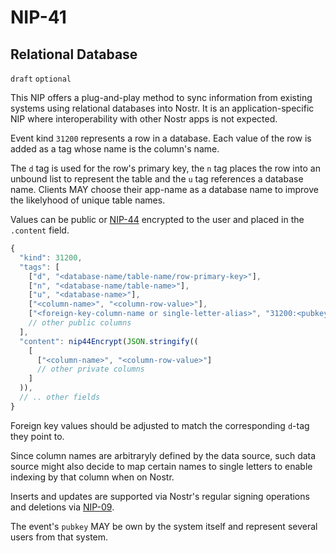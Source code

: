NIP-41
======

Relational Database
-------------------

`draft` `optional`

This NIP offers a plug-and-play method to sync information from existing systems using relational databases into Nostr. It is an application-specific NIP where interoperability with other Nostr apps is not expected.  

Event kind `31200` represents a row in a database. Each value of the row is added as a tag whose name is the column's name. 

The `d` tag is used for the row's primary key, the `n` tag places the row into an unbound list to represent the table and the `u` tag references a database name. Clients MAY choose their app-name as a database name to improve the likelyhood of unique table names. 

Values can be public or [NIP-44](44.md) encrypted to the user and placed in the `.content` field. 

```js
{
  "kind": 31200,
  "tags": [
    ["d", "<database-name/table-name/row-primary-key>"],
    ["n", "<database-name/table-name>"],
    ["u", "<database-name>"],
    ["<column-name>", "<column-row-value>"],
    ["<foreign-key-column-name or single-letter-alias>", "31200:<pubkey>:<database-name/table-name/column-row-value>"]
    // other public columns
  ],
  "content": nip44Encrypt(JSON.stringify((
    [
      ["<column-name>", "<column-row-value>"]
      // other private columns
    ]
  )),
  // .. other fields
}
```

Foreign key values should be adjusted to match the corresponding `d`-tag they point to. 

Since column names are arbitraryly defined by the data source, such data source might also decide to map certain names to single letters to enable indexing by that column when on Nostr. 

Inserts and updates are supported via Nostr's regular signing operations and deletions via [NIP-09](09.md).

The event's `pubkey` MAY be own by the system itself and represent several users from that system. 